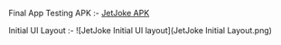 Final App Testing APK :-  [JetJoke APK](app/build/outputs/apk/debug/app-debug.apk)

Initial UI Layout :- ![JetJoke Initial UI layout](JetJoke Initial Layout.png)
